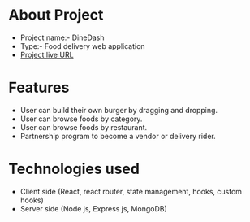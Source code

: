 # About Project

- Project name:- DineDash
- Type:- Food delivery web application
- [Project live URL](https://dine-dash-client.web.app/)

# Features

- User can build their own burger by dragging and dropping.
- User can browse foods by category.
- User can browse foods by restaurant.
- Partnership program to become a vendor or delivery rider.

# Technologies used

- Client side (React, react router, state management, hooks, custom hooks)
- Server side (Node js, Express js, MongoDB)
